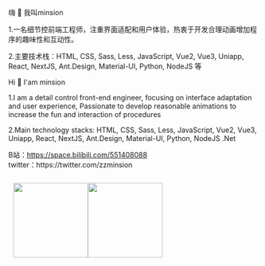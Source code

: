 
嗨 👋 我叫minsion

1.一名细节控前端工程师，注重界面适配和用户体验，热衷于开发合理动画增加程序的趣味性和互动性。

2.主要技术栈：HTML, CSS, Sass, Less, JavaScript, Vue2, Vue3, Uniapp, React, NextJS, Ant.Design, Material-UI, Python, NodeJS 等


Hi 👋 I'am minsion

1.I am a detail control front-end engineer, focusing on interface adaptation and user experience, Passionate to develop reasonable animations to increase the fun and interaction of procedures

2.Main technology stacks: HTML, CSS, Sass, Less, JavaScript, Vue2, Vue3, Uniapp, React, NextJS, Ant.Design, Material-UI, Python, NodeJS .Net


<div>B站：<a href="https://space.bilibili.com/551408088" target="_blank">https://space.bilibili.com/551408088</a></div>
<div>twitter：https://twitter.com/zzminsion</div>
<br />

<div style="display: flex;margin: 10px">
  <img style="height: 150px;" src="https://github-readme-stats.vercel.app/api?username=minsion&show_icons=true&count_private=true&hide=prs&bg_color=0,73FA79,73FDFF,D783FF&theme=default_repocard" />
  <img style="height: 150px;" src="https://github-readme-stats.vercel.app/api/top-langs/?username=minsion&hide_title=true&hide_border=true&layout=compact&bg_color=0,73FA79,73FDFF,D783FF&theme=graywhite&locale=cn" />
</div>

<!-- ### My GitHub Contributions -->

<!-- ![](https://raw.githubusercontent.com/minsion/minsion/main/assets/github-contribution-grid-snake.svg) -->
